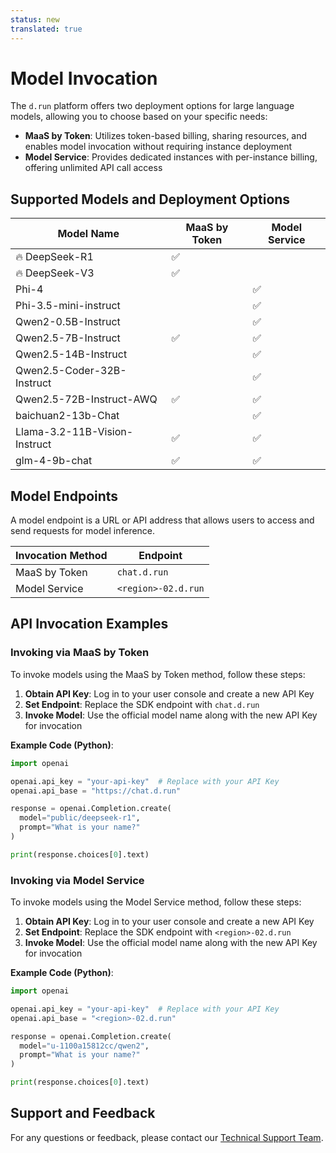 ```yaml
---
status: new
translated: true
---
```


# Model Invocation

The `d.run` platform offers two deployment options for large language models, allowing you to choose based on your specific needs:

- **MaaS by Token**: Utilizes token-based billing, sharing resources, and enables model invocation without requiring instance deployment
- **Model Service**: Provides dedicated instances with per-instance billing, offering unlimited API call access

## Supported Models and Deployment Options

| Model Name                    | MaaS by Token | Model Service |
| ----------------------------- | ------------- | ------------- |
| 🔥 DeepSeek-R1                | ✅            |               |
| 🔥 DeepSeek-V3                | ✅            |               |
| Phi-4                         |               | ✅            |
| Phi-3.5-mini-instruct         |               | ✅            |
| Qwen2-0.5B-Instruct           |               | ✅            |
| Qwen2.5-7B-Instruct           | ✅            | ✅            |
| Qwen2.5-14B-Instruct          |               | ✅            |
| Qwen2.5-Coder-32B-Instruct    |               | ✅            |
| Qwen2.5-72B-Instruct-AWQ      | ✅            | ✅            |
| baichuan2-13b-Chat            |               | ✅            |
| Llama-3.2-11B-Vision-Instruct | ✅            | ✅            |
| glm-4-9b-chat                 | ✅            | ✅            |

## Model Endpoints

A model endpoint is a URL or API address that allows users to access and send requests for model inference.

| Invocation Method | Endpoint            |
| ----------------- | ------------------- |
| MaaS by Token     | `chat.d.run`        |
| Model Service     | `<region>-02.d.run` |

## API Invocation Examples

### Invoking via MaaS by Token

To invoke models using the MaaS by Token method, follow these steps:

1. **Obtain API Key**: Log in to your user console and create a new API Key
2. **Set Endpoint**: Replace the SDK endpoint with `chat.d.run`
3. **Invoke Model**: Use the official model name along with the new API Key for invocation

**Example Code (Python)**:

```python
import openai

openai.api_key = "your-api-key"  # Replace with your API Key
openai.api_base = "https://chat.d.run"

response = openai.Completion.create(
  model="public/deepseek-r1",
  prompt="What is your name?"
)

print(response.choices[0].text)
```

### Invoking via Model Service

To invoke models using the Model Service method, follow these steps:

1. **Obtain API Key**: Log in to your user console and create a new API Key
2. **Set Endpoint**: Replace the SDK endpoint with `<region>-02.d.run`
3. **Invoke Model**: Use the official model name along with the new API Key for invocation

**Example Code (Python)**:

```python
import openai

openai.api_key = "your-api-key"  # Replace with your API Key
openai.api_base = "<region>-02.d.run"

response = openai.Completion.create(
  model="u-1100a15812cc/qwen2",
  prompt="What is your name?"
)

print(response.choices[0].text)
```

## Support and Feedback

For any questions or feedback, please contact our [Technical Support Team](../contact/index.md).
